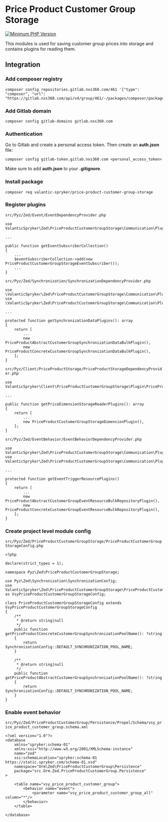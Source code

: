 # Price Product Customer Group Storage

[![Minimum PHP Version](https://img.shields.io/badge/php-%3E%3D%207.3-8892BF.svg)](https://php.net/)

This modules is used for saving customer group prices into storage and contains plugins for reading them.

## Integration

### Add composer registry
```
composer config repositories.gitlab.nxs360.com/461 '{"type": "composer", "url": "https://gitlab.nxs360.com/api/v4/group/461/-/packages/composer/packages.json"}'
```

### Add Gitlab domain
```
composer config gitlab-domains gitlab.nxs360.com
```

### Authentication
Go to Gitlab and create a personal access token. Then create an **auth.json** file:
```
composer config gitlab-token.gitlab.nxs360.com <personal_access_token>
```

Make sure to add **auth.json** to your **.gitignore**.

### Install package
```
composer req valantic-spryker/price-product-customer-group-storage
```

### Register plugins
`src/Pyz/Zed/Event/EventDependencyProvider.php`

```
use ValanticSpryker\Zed\PriceProductCustomerGroupStorage\Communication\Plugin\Event\Subscriber\PriceProductCustomerGroupStorageEventSubscriber;

...

public function getEventSubscriberCollection()
{
    ...
    $eventSubscriberCollection->add(new PriceProductCustomerGroupStorageEventSubscriber());
    ...
}
```

`src/Pyz/Zed/Synchronization/SynchronizationDependencyProvider.php`

```
use \ValanticSpryker\Zed\PriceProductCustomerGroupStorage\Communication\Plugin\Synchronization\PriceProductAbstractCustomerGroupSynchronizationDataBulkPlugin
use \ValanticSpryker\Zed\PriceProductCustomerGroupStorage\Communication\Plugin\Synchronization\PriceProductConcreteCustomerGroupSynchronizationDataBulkPlugin

...

protected function getSynchronizationDataPlugins(): array
{
    return [
        ...
        new PriceProductAbstractCustomerGroupSynchronizationDataBulkPlugin(),
        new PriceProductConcreteCustomerGroupSynchronizationDataBulkPlugin(),
    ];
}
```

`src/Pyz/Client/PriceProductStorage/PriceProductStorageDependencyProvider.php`

```
use ValanticSpryker\Client\PriceProductCustomerGroupStorage\Plugin\PriceProductStorageExtension\PriceProductCustomerGroupStorageDimensionPlugin;

...

public function getPriceDimensionStorageReaderPlugins(): array
{
    return [
        ...
        new PriceProductCustomerGroupStorageDimensionPlugin(),
    ];
}
```

`src/Pyz/Zed/EventBehavior/EventBehaviorDependencyProvider.php`

```
use ValanticSpryker\Zed\PriceProductCustomerGroupStorage\Communication\Plugin\Event\PriceProductAbstractCustomerGroupEventResourceBulkRepositoryPlugin;
use ValanticSpryker\Zed\PriceProductCustomerGroupStorage\Communication\Plugin\Event\PriceProductConcreteCustomerGroupEventResourceBulkRepositoryPlugin;

...

protected function getEventTriggerResourcePlugins()
{
    return [
        ...
        new PriceProductAbstractCustomerGroupEventResourceBulkRepositoryPlugin(),
        new PriceProductConcreteCustomerGroupEventResourceBulkRepositoryPlugin(),
    ];
}
```

### Create project level module config
`src/Pyz/Zed/PriceProductCustomerGroupStorage/PriceProductCustomerGroupStorageConfig.php`

```
<?php

declare(strict_types = 1);

namespace Pyz\Zed\PriceProductCustomerGroupStorage;

use Pyz\Zed\Synchronization\SynchronizationConfig;
use ValanticSpryker\Zed\PriceProductCustomerGroupStorage\PriceProductCustomerGroupStorageConfig as VsyPriceProductCustomerGroupStorageConfig;

class PriceProductCustomerGroupStorageConfig extends VsyPriceProductCustomerGroupStorageConfig
{
    /**
     * @return string|null
     */
    public function getPriceProductConcreteCustomerGroupSynchronizationPoolName(): ?string
    {
        return SynchronizationConfig::DEFAULT_SYNCHRONIZATION_POOL_NAME;
    }

    /**
     * @return string|null
     */
    public function getPriceProductAbstractCustomerGroupSynchronizationPoolName(): ?string
    {
        return SynchronizationConfig::DEFAULT_SYNCHRONIZATION_POOL_NAME;
    }
}
```

### Enable event behavior
`src/Pyz/Zed/PriceProductCustomerGroup/Persistence/Propel/Schema/vsy_price_product_customer_group.schema.xml`

```
<?xml version="1.0"?>
<database
    xmlns="spryker:schema-01"
    xmlns:xsi="http://www.w3.org/2001/XMLSchema-instance"
    name="zed"
    xsi:schemaLocation="spryker:schema-01 https://static.spryker.com/schema-01.xsd"
    namespace="Orm\Zed\PriceProductCustomerGroup\Persistence"
    package="src.Orm.Zed.PriceProductCustomerGroup.Persistence"
>

    <table name="vsy_price_product_customer_group">
        <behavior name="event">
            <parameter name="vsy_price_product_customer_group_all" column="*"/>
        </behavior>
    </table>

</database>
```
